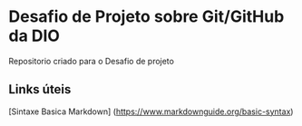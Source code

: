 # Desafio de Projeto sobre Git/GitHub da  DIO
Repositorio criado para o Desafio de projeto

## Links  úteis 
[Sintaxe Basica Markdown] (https://www.markdownguide.org/basic-syntax)

